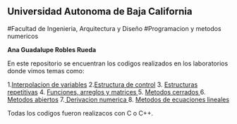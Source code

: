 ## Universidad Autonoma de  Baja California
 #Facultad de Ingenieria, Arquitectura y Diseño
#Programacion y metodos numericos

**Ana Guadalupe Robles Rueda**

En este repositorio se encuentran los codigos realizados  en los laboratorios 
donde vimos temas como:

1.[Interpolacion de variables](https://github.com/ana-robles25/Proyecto_PYMN_2020_2/tree/main/Programa%201%20ejercicios)
2.[Estructura de control](https://github.com/ana-robles25/Proyecto_PYMN_2020_2/blob/main/Practica2_RRAG.c)
3. [ Estructuras repetitivas](https://github.com/ana-robles25/Proyecto_PYMN_2020_2/tree/main/Practica%203)
4. [Funciones, arreglos y matrices ](https://github.com/ana-robles25/Proyecto_PYMN_2020_2/blob/main/Practica-4_RRAG.cpp)
5. [Metodos cerrados ](https://github.com/ana-robles25/Proyecto_PYMN_2020_2/tree/main/PRactica5)
6. [ Metodos abiertos](https://github.com/ana-robles25/Proyecto_PYMN_2020_2/tree/main/Practica6)
7.[ Derivacion numerica  ](https://github.com/ana-robles25/Proyecto_PYMN_2020_2/tree/main/practica10)
8. [Metodos de ecuaciones lineales](https://github.com/ana-robles25/Proyecto_PYMN_2020_2/tree/main/practica11)

Todas los codigos fueron realizacos con C o C++.

